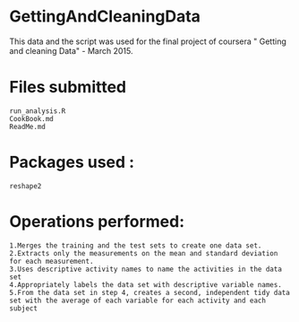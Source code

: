 # GettingAndCleaningData

This data and the script was used for the final project of coursera " Getting and cleaning Data" - March 2015.

# Files submitted
    run_analysis.R
    CookBook.md
    ReadMe.md
  
#  Packages used :
    reshape2
    
# Operations performed:

    1.Merges the training and the test sets to create one data set.
    2.Extracts only the measurements on the mean and standard deviation for each measurement. 
    3.Uses descriptive activity names to name the activities in the data set
    4.Appropriately labels the data set with descriptive variable names. 
    5.From the data set in step 4, creates a second, independent tidy data set with the average of each variable for each activity and each subject



